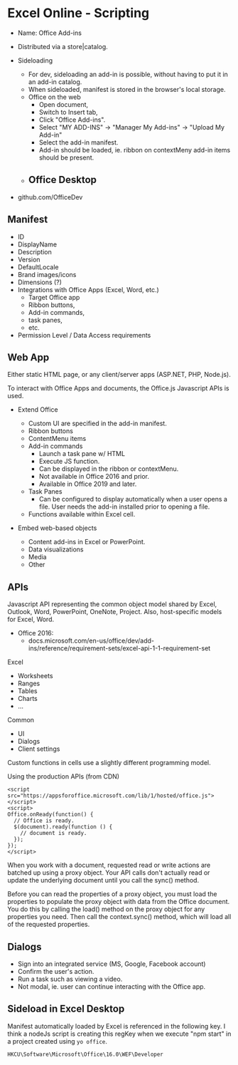 # Excel Online - Scripting
- Name: Office Add-ins
- Distributed via a store|catalog.
- Sideloading
	+ For dev, sideloading an add-in is possible, without having to put it in an add-in catalog.
	+ When sideloaded, manifest is stored in the browser's local storage.
	+ Office on the web
		- Open document, 
		+ Switch to Insert tab,
		+ Click "Office Add-ins".
		+ Select "MY ADD-INS" -> "Manager My Add-ins" -> "Upload My Add-in"
		+ Select the add-in manifest.
		+ Add-in should be loaded, ie. ribbon on contextMeny add-in items should be present.
	+ Office Desktop
		- 

- github.com/OfficeDev



## Manifest
- ID
- DisplayName
- Description
- Version
- DefaultLocale
- Brand images/icons
- Dimensions (?)
- Integrations with Office Apps (Excel, Word, etc.)
	+ Target Office app
	+ Ribbon buttons,
	+ Add-in commands, 
	+ task panes, 
	+ etc.
- Permission Level / Data Access requirements



## Web App
Either static HTML page, or any client/server apps (ASP.NET, PHP, Node.js).

To interact with Office Apps and documents, the Office.js Javascript APIs is used.

- Extend Office
	* Custom UI are specified in the add-in manifest.
	+ Ribbon buttons
	+ ContentMenu items
	+ Add-in commands
		- Launch a task pane w/ HTML
		- Execute JS function.
		- Can be displayed in the ribbon or contextMenu.
		- Not available in Office 2016 and prior.
		- Available in Office 2019 and later.
	+ Task Panes
		+ Can be configured to display automatically when a user opens a file.
		  User needs the add-in installed prior to opening a file.
	+ Functions available within Excel cell.

- Embed web-based objects
	+ Content add-ins in Excel or PowerPoint.
	+ Data visualizations
	+ Media
	+ Other



## APIs
Javascript API representing the common object model shared by Excel, Outlook, Word, PowerPoint, OneNote, Project.
Also, host-specific models for Excel, Word.

- Office 2016: 
	- docs.microsoft.com/en-us/office/dev/add-ins/reference/requirement-sets/excel-api-1-1-requirement-set

Excel
+ Worksheets
+ Ranges
+ Tables
+ Charts
+ ...

Common
+ UI
+ Dialogs
+ Client settings

Custom functions in cells use a slightly different programming model.


Using the production APIs (from CDN)
```
<script src="https://appsforoffice.microsoft.com/lib/1/hosted/office.js"></script>
<script>
Office.onReady(function() {
  // Office is ready.
  $(document).ready(function () {
    // document is ready.
  });
});
</script>
```

When you work with a document, requested read or write actions are batched up using a proxy object. Your API calls don't actually read or update the underlying document until you call the sync() method.

Before you can read the properties of a proxy object, you must load the properties to populate the proxy object with data from the Office document. You do this by calling the load() method on the proxy object for any properties you need. Then call the context.sync() method, which will load all of the requested properties. 






## Dialogs
- Sign into an integrated service (MS, Google, Facebook account)
- Confirm the user's action.
- Run a task such as viewing a video.
- Not modal, ie. user can continue interacting with the Office app.



## Sideload in Excel Desktop
Manifest automatically loaded by Excel is referenced in the following key.
I think a nodeJs script is creating this regKey when we execute "npm start" in a project created using `yo office`.
```
HKCU\Software\Microsoft\Office\16.0\WEF\Developer
```
